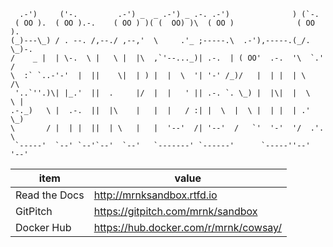 ```
  .-')     ('-.         .-') _  _ .-') _ .-. .-')              ) (`-.      
 ( OO ).  ( OO ).-.    ( OO ) )( (  OO) )\  ( OO )              ( OO ).    
(_)---\_) / . --. /,--./ ,--,'  \     .'_ ;-----.\  .-'),-----.(_/.  \_)-. 
/    _ |  | \-.  \ |   \ |  |\  ,`'--..._)| .-.  | ( OO'  .-.  '\  `.'  /  
\  :` `..-'-'  |  ||    \|  | ) |  |  \  '| '-' /_)/   |  | |  | \     /\  
 '..`''.)\| |_.'  ||  .     |/  |  |   ' || .-. `. \_) |  |\|  |  \   \ |  
.-._)   \ |  .-.  ||  |\    |   |  |   / :| |  \  |  \ |  | |  | .'    \_) 
\       / |  | |  ||  | \   |   |  '--'  /| '--'  /   `'  '-'  '/  .'.  \  
 `-----'  `--' `--'`--'  `--'   `-------' `------'      `-----''--'   '--' 
 ```

| item             | value                                                           |
| ---------------- | --------------------------------------------------------------- |
| Read the Docs    | http://mrnksandbox.rtfd.io                                      |
| GitPitch         | https://gitpitch.com/mrnk/sandbox                               | 
| Docker Hub       | https://hub.docker.com/r/mrnk/cowsay/                           |
